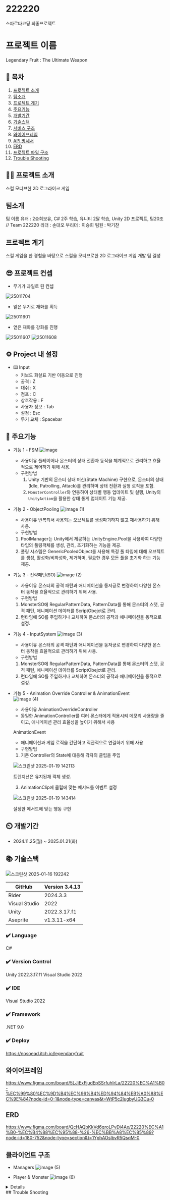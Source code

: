 # 222220
스파르타코딩 최종프로젝트

# 프로젝트 이름
Legendary Fruit : The Ultimate Weapon

## 📖 목차
1. [프로젝트 소개](#프로젝트-소개)
2. [팀소개](#팀소개)
3. [프로젝트 계기](#프로젝트-계기)
4. [주요기능](#주요기능)
5. [개발기간](#개발기간)
6. [기술스택](#기술스택)
7. [서비스 구조](#서비스-구조)
8. [와이어프레임](#와이어프레임)
9. [API 명세서](#API-명세서)
10. [ERD](#ERD)
11. [프로젝트 파일 구조](#프로젝트-파일-구조)
12. [Trouble Shooting](#trouble-shooting)
    
## 👨‍🏫 프로젝트 소개
스컬 모티브한 2D 로그라이크 게임

## 팀소개
팀 이름 유래 : 2승희보유, C# 2주 학습, 유니티 2달 학습, Unity 2D 프로젝트, 팀20조 // Team 222220
리더 : 손대오
부리더 : 이승희
팀원 : 박기찬

## 프로젝트 계기
스컬 게임을 한 경험을 바탕으로 스컬을 모티브로한 2D 로그라이크 게임 개발 팀 결성

## 😎 프로젝트 컨셉

- 무기가 과일로 된 컨셉
  
![25011704](https://github.com/user-attachments/assets/b2364e30-c8db-4328-bfe9-566f2d537864)


- 얻은 무기로 재화를 획득
  
![25011601](https://github.com/user-attachments/assets/ceace5ca-6db3-4e97-ba3a-ceb4299ac1b5)


- 얻은 재화를 강화를 진행

![25011607](https://github.com/user-attachments/assets/74da1fb0-0611-478c-aab7-ef2fe05a6a91)
![25011608](https://github.com/user-attachments/assets/10122835-650e-44f5-aeef-e0aae33528c3)

## ⚙️ Project 내 설정
- ⌨️ Input
    - 키보드 화살표 기반 이동으로 진행
    - 공격 : Z
    -  대쉬 : X
    -  점프 : C
    -  상호작용 : F
    -  사용자 정보 : Tab
    -  설정 : Esc
    -  무기 교체 : Spacebar

## 💜 주요기능

- 기능 1 - FSM
    ![image](https://github.com/user-attachments/assets/631bd0c3-935f-42cf-b942-fed3172a76f4)
  
    - 사용이유
      플레이어나 몬스터의 상태 전환과 동작을 체계적으로 관리하고 효율적으로 제어하기 위해 사용.
    - 구현방법
        1. Unity 기반의 몬스터 상태 머신(State Machine) 구현으로, 몬스터의 상태(Idle, Patrolling, Attack)를 관리하며 상태 전환과 실행 로직을 포함.
        2. `MonsterController`와 연동하여 상태별 행동 업데이트 및 실행, Unity의 `UnityAction`을 활용한 상태 통계 업데이트 기능 제공.
           
- 기능 2 - ObjectPooling
    ![image (1)](https://github.com/user-attachments/assets/bee96c90-ad29-412c-ab2d-901c03897cee)
  
    - 사용이유
    반복되서 사용되는 오브젝트를 생성파괴하지 않고 재사용하기 위해 사용.
    - 구현방법
    1. PoolManager는 Unity에서 제공하는 UnityEngine.Pool을 사용하여 다양한 타입의 풀링객체를 생성, 관리, 초기화하는 기능을 제공.
    2. 풀링 시스템은 GenericPooledObject를 사용해 특정 풀 타입에 대해 오브젝트를 생성, 활성화/비화성화, 제거하며, 필요한 경우 모든 풀을 초기화 하는 기능 제공.

- 기능 3 - 전략패턴(SO)
    ![image (2)](https://github.com/user-attachments/assets/d4953358-2233-40d2-a287-6b05e151fce5)
  
    - 사용이유
    몬스터의 공격 패턴과 애니메이션을 동저긍로 변경하여 다양한 몬스터 동작을 효율적으로 관리하기 위해 사용.
    - 구현방법
    1. MonsterSO에 RegularPatternData, PatternData를 통해 몬스터의 스탯, 공격 패턴, 애니메이션 데이터를 ScriptObejct로 관리.
    2. 런타임에 SO를 주입하거나 교체하여 몬스터의 공작과 애니메이션을 동적으로 설정.

- 기능 4 - InputSystem
    ![image (3)](https://github.com/user-attachments/assets/22fdc868-c9e9-45ba-81bf-5db23895e462)
  
    - 사용이유
    몬스터의 공격 패턴과 애니메이션을 동저긍로 변경하여 다양한 몬스터 동작을 효율적으로 관리하기 위해 사용.
    - 구현방법
    1. MonsterSO에 RegularPatternData, PatternData를 통해 몬스터의 스탯, 공격 패턴, 애니메이션 데이터를 ScriptObejct로 관리.
    2. 런타임에 SO를 주입하거나 교체하여 몬스터의 공작과 애니메이션을 동적으로 설정.

- 기능 5 - Animation Override Controller & AnimationEvent  
    ![image (4)](https://github.com/user-attachments/assets/fa0b6a57-ce1c-4a59-8a61-0bf4afca24db)
  
    - 사용이유
    AnimationOverrideController
    - 동일한 AnimationController를 여러 몬스터에게 적용시켜 메모리 사용량을 줄이고, 애니메이션 관리 효율성을 높이기 위해서 사용
    
    AnimationEvent
    - 애니메이션과 게임 로직을 간단하고 직관적으로 연결하기 위해 사용
    - 구현방법
    1. 기존 Controller의 State에 대응해 각자의 클립을 주입
       
    ![스크린샷 2025-01-19 142113](https://github.com/user-attachments/assets/42f04ba9-fce0-4167-8867-11c2f0d9f859)

    트렌지션은 유지된채 객체 생성.


    3. AnimationClip에 클립에 맞는 메서드를 이벤트 설정
       
    ![스크린샷 2025-01-19 143414](https://github.com/user-attachments/assets/c60e5414-7f59-4b0f-8f5e-6ecdd6b91178)

    설정한 메서드에 맞는 행동 구현 

## ⏲️ 개발기간
- 2024.11.25(월) ~ 2025.01.21(화)

## 📚️ 기술스택
![스크린샷 2025-01-16 192242](https://github.com/user-attachments/assets/48a8d90c-3715-49f9-9def-ada645f6565e)

| GitHub | Version 3.4.13 |
| --- | --- |
| Rider | 2024.3.3 |
| Visual Studio | 2022 |
| Unity  | 2022.3.17.f1 |
| Aseprite  | v1.3.11-x64 |

### ✔️ Language
C#

### ✔️ Version Control
Unity 2022.3.17.f1
Visual Studio 2022

### ✔️ IDE
Visual Studio 2022

### ✔️ Framework
.NET 9.0

### ✔️ Deploy 
https://nosoead.itch.io/legendaryfruit

## 와이어프레임
https://www.figma.com/board/5LJiExFjudEpSSrfuhIrLa/22220%EC%A1%B0-%EC%99%80%EC%9D%B4%EC%96%B4%ED%94%84%EB%A0%88%EC%9E%84?node-id=0-1&node-type=canvas&t=WtP5c2lugbyUG3Cu-0

## ERD
https://www.figma.com/board/QcHAQbKkVd6qroLPvDi4Ax/22220%EC%A1%B0-%EC%B4%88%EC%95%88-%26-%EC%BB%A8%EC%85%89?node-id=180-752&node-type=section&t=1YphAOslbvR5QsqM-0

## 클라이언트 구조
- Managers
![image (5)](https://github.com/user-attachments/assets/9edbf890-f64d-4285-ab09-d3f3f7c83545)

- Player & Monster
![image (6)](https://github.com/user-attachments/assets/4825fbcf-9a53-4a16-8f9f-2d6fffacdffe)

<details>
<surmmary>자세히보기</surmmary>
</details>
## Trouble Shooting






